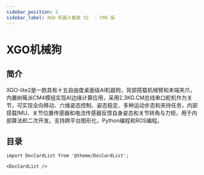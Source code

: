 ```yaml
---
sidebar_position: 2
sidebar_label: XGO 机器人套装 V2  - CM4 版
---
```


# XGO机械狗

## 简介

XGO-lite2是一款具有十五自由度桌面级Al机器狗，背部搭载机械臂和末端夹爪，内置树莓派CM4模组实现AI边缘计算应用，采用2.3KG.CM总线串口舵机作为关节，可实现全向移动、六维姿态控制、姿态稳定、多种运动步态和夹持任务，内部搭载IMU、关节位置传感器和电流传感器反馈自身姿态和关节转角与力矩，用于内部算法和二次开发。支持跨平台图形化，Python编程和ROS编程。


## 目录

```mdx-code-block
import DocCardList from '@theme/DocCardList';

<DocCardList />
```
